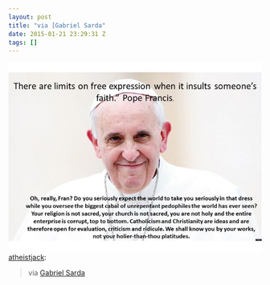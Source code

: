 ```yaml
---
layout: post
title: "via [Gabriel Sarda"
date: 2015-01-21 23:29:31 Z
tags: []
---
```

![](/media/2015/01/108774185059.jpg)
[atheistjack](http://atheistjack.tumblr.com/post/108308397900/via-gabriel-sarda):

> via [Gabriel Sarda](https://www.facebook.com/profile.php?id=100008056516073&fref=photo)

